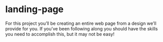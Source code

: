 # landing-page
For this project you’ll be creating an entire web page from a design we’ll provide for you. If you’ve been following along you should have the skills you need to accomplish this, but it may not be easy!